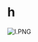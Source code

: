 # h

![I.PNG](https://github.com/Tan12d/Oracle-Database-Problems/assets/100254217/b686ee12-86b1-4317-8f96-024836edc1e9)
